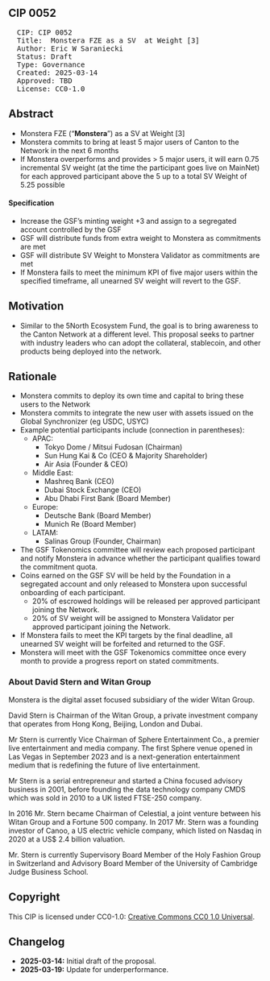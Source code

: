 ## CIP 0052

<pre>
  CIP: CIP 0052
  Title:  Monstera FZE as a SV  at Weight [3] 
  Author: Eric W Saraniecki 
  Status: Draft 
  Type: Governance 
  Created: 2025-03-14
  Approved: TBD
  License: CC0-1.0
</pre>

## Abstract

* Monstera FZE (“**Monstera**”) as a SV at Weight [3]
* Monstera commits to bring at least 5 major users of Canton to the Network in the next 6 months
* If Monstera overperforms and provides > 5 major users, it will earn 0.75 incremental SV weight (at the time the participant goes live on MainNet) for each approved participant above the 5 up to a total SV Weight of 5.25 possible 


#### Specification
* Increase the GSF’s minting weight +3 and assign to a segregated account controlled by the GSF
* GSF will distribute funds from extra weight to Monstera as commitments are met
* GSF will distribute SV Weight to Monstera Validator as commitments are met 
* If Monstera fails to meet the minimum KPI of five major users within the specified timeframe, all unearned SV weight will revert to the GSF.

## Motivation

* Similar to the 5North Ecosystem Fund, the goal is to bring awareness to the Canton Network at a different level. This proposal seeks to partner with industry leaders who can adopt the collateral, stablecoin, and other products being deployed into the network.

## Rationale
* Monstera commits to deploy its own time and capital to bring these users to the Network
* Monstera commits to integrate the new user with assets issued on the Global Synchronizer (eg USDC, USYC)
* Example potential participants include (connection in parentheses):
    * APAC:
        * Tokyo Dome / Mitsui Fudosan (Chairman)
        * Sun Hung Kai & Co (CEO & Majority Shareholder)
        * Air Asia (Founder & CEO)
    * Middle East:
        * Mashreq Bank (CEO)
        * Dubai Stock Exchange (CEO)
        * Abu Dhabi First Bank (Board Member)
    * Europe: 
        * Deutsche Bank (Board Member)
        * Munich Re (Board Member)
    * LATAM: 
        * Salinas Group (Founder, Chairman)
* The GSF Tokenomics committee will review each proposed participant and notify Monstera in advance whether the participant qualifies toward the commitment quota.
* Coins earned on the GSF SV will be held by the Foundation in a segregated account and only released to Monstera upon successful onboarding of each participant.
    * 20% of escrowed holdings will be released per approved participant joining the Network.
    * 20% of SV weight will be assigned to Monstera Validator per approved participant joining the Network.
* If Monstera fails to meet the KPI targets by the final deadline, all unearned SV weight will be forfeited and returned to the GSF.
* Monstera will meet with the GSF Tokenomics committee once every month to provide a progress report on stated commitments.

### About David Stern and Witan Group

Monstera is the digital asset focused subsidiary of the wider Witan Group.

David Stern is Chairman of the Witan Group, a private investment company that operates from Hong Kong, Beijing, London and Dubai.

Mr Stern is currently Vice Chairman of Sphere Entertainment Co., a premier live entertainment and media company. The first Sphere venue opened in Las Vegas in September 2023 and is a next-generation entertainment medium that is redefining the future of live entertainment.

Mr Stern is a serial entrepreneur and started a China focused advisory business in 2001, before founding the data technology company CMDS which was sold in 2010 to a UK listed FTSE-250 company.

In 2016 Mr. Stern became Chairman of Celestial, a joint venture between his Witan Group and a Fortune 500 company. In 2017 Mr. Stern was a founding investor of Canoo, a US electric vehicle company, which listed on Nasdaq in 2020 at a US$ 2.4 billion valuation. 

Mr. Stern is currently Supervisory Board Member of the Holy Fashion Group in Switzerland and Advisory Board Member of the University of Cambridge Judge Business School.

## Copyright

This CIP is licensed under CC0-1.0: [Creative Commons CC0 1.0 Universal](https://creativecommons.org/publicdomain/zero/1.0/).

## Changelog

* **2025-03-14:** Initial draft of the proposal.
* **2025-03-19:** Update for underperformance. 